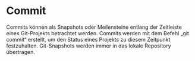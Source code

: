 # Commit

Commits können als Snapshots oder Meilensteine ​​entlang der Zeitleiste eines Git-Projekts betrachtet werden. Commits werden mit dem Befehl „git commit“ erstellt, um den Status eines Projekts zu diesem Zeitpunkt festzuhalten. Git-Snapshots werden immer in das lokale Repository übertragen.